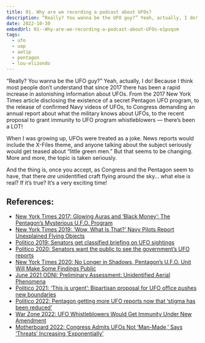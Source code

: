 ```yaml
---
title: 01. Why are we recording a podcast about UFOs?
description: “Really? You wanna be the UFO guy?” Yeah, actually, I do!
date: 2022-10-30
embedUrl: 01--Why-are-we-recording-a-podcast-about-UFOs-e1pvqsm
tags:
  - ufo
  - uap
  - aatip
  - pentagon
  - lou-elizondo
---
```


“Really? You wanna be the UFO guy?” Yeah, actually, I do! Because I think most people don’t understand that since 2017 there has been a rapid increase in astonishing information about UFOs. From the 2017 New York Times article disclosing the existence of a secret Pentagon UFO program, to the release of confirmed Navy videos of UFOs, to Congress demanding an annual report about what the military knows about UFOs, to the recent proposal to grant immunity to UFO program whistleblowers — there’s been a LOT!

When I was growing up, UFOs were treated as a joke. News reports would include the X-Files theme, and anyone talking about the subject seriously would get teased about “little green men.” But that seems to be changing. More and more, the topic is taken seriously.

And the thing is, once you accept, as Congress and the Pentagon seem to have, that there _are_ unidentified craft flying around the sky… what else is real? If it’s true? It’s a very exciting time!

## References:

- [⁠New York Times 2017: Glowing Auras and ‘Black Money’: The Pentagon’s Mysterious U.F.O. Program⁠](https://www.nytimes.com/2017/12/16/us/politics/pentagon-program-ufo-harry-reid.html)
- [⁠New York Times 2019: ‘Wow, What Is That?’ Navy Pilots Report Unexplained Flying Objects⁠](https://www.nytimes.com/2019/05/26/us/politics/ufo-sightings-navy-pilots.html)
- [⁠Politico 2019: Senators get classified briefing on UFO sightings⁠](https://www.politico.com/story/2019/06/19/warner-classified-briefing-ufos-1544273)
- [⁠Politico 2020: Senators want the public to see the government’s UFO reports⁠](https://www.politico.com/news/2020/06/23/senators-ufo-government-reports-336021)
- [⁠New York Times 2020: No Longer in Shadows, Pentagon’s U.F.O. Unit Will Make Some Findings Public⁠](https://www.nytimes.com/2020/07/23/us/politics/pentagon-ufo-harry-reid-navy.html)
- [⁠June 2021 ODNI: Preliminary Assessment: Unidentified Aerial Phenomena⁠](https://www.dni.gov/files/ODNI/documents/assessments/Prelimary-Assessment-UAP-20210625.pdf)
- [⁠Politico 2021: ‘This is urgent’: Bipartisan proposal for UFO office pushes new boundaries⁠](https://www.politico.com/news/2021/11/17/this-is-urgent-bipartisan-proposal-for-ufo-office-pushes-new-boundaries-522845)
- [⁠Politico 2022: Pentagon getting more UFO reports now that ‘stigma has been reduced’⁠](https://www.politico.com/news/2022/05/17/pentagon-dod-ufos-00032929)
- [⁠War Zone 2022: UFO Whistleblowers Would Get Immunity Under New Amendment⁠](https://www.thedrive.com/the-war-zone/ufo-whistleblowers-would-get-protection-under-new-amendment)
- [⁠Motherboard 2022: Congress Admits UFOs Not ‘Man-Made,’ Says ‘Threats’ Increasing ‘Exponentially’](https://www.vice.com/en/article/3adadb/congress-admits-ufos-not-man-made-says-threats-increasing-exponentially)
